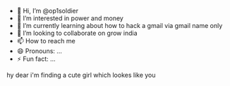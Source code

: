 - 👋 Hi, I’m @op1soldier
- 👀 I’m interested in power and money
- 🌱 I’m currently learning about how to hack a gmail via gmail name only
- 💞️ I’m looking to collaborate on grow india
- 📫 How to reach me 
- 😄 Pronouns: ...
- ⚡ Fun fact: ...

<!---
op1soldier/op1soldier is a ✨ special ✨ repository because its `README.md` (this file) appears on your GitHub profile.
You can click the Preview link to take a look at your changes.
--->
hy dear i'm finding a cute girl which lookes like you
